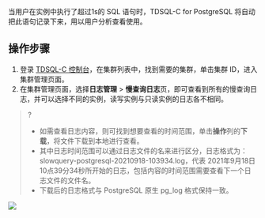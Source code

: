 
当用户在实例中执行了超过1s的 SQL 语句时，TDSQL-C for PostgreSQL 将自动把此语句记录下来，用以用户分析查看使用。

## 操作步骤
1. 登录 [TDSQL-C 控制台](https://console.cloud.tencent.com/cynosdb?dbType=POSTGRESQL)，在集群列表中，找到需要的集群，单击集群 ID，进入集群管理页面。
2. 在集群管理页面，选择**日志管理** > **慢查询日志**页，即可查看到所有的慢查询日志，并可以选择不同的实例，读写实例与只读实例的日志各不相同。
>? 
>- 如需查看日志内容，则可找到想要查看的时间范围，单击**操作**列的**下载**，将文件下载到本地进行查看。
>- 其中日志时间范围可以通过日志文件的名来进行区分，日志格式为：slowquery-postgresql-20210918-103934.log，代表 2021年9月18日10点39分34秒所开始的日志，包括内容的时间范围需要查看下一个日志文件的文件名。
>- 下载后的日志格式与 PostgreSQL 原生 pg_log 格式保持一致。
>
![](https://main.qcloudimg.com/raw/8769194d2e625ccb05dae9a271a4a381.png)
